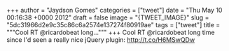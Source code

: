 
+++
author = "Jaydson Gomes"
categories = ["tweet"]
date = "Thu May 10 00:16:38 +0000 2012"
draft = false
image = "{TWEET_IMAGE}"
slug = "5dc31966d2e9c35c86c6a2574e137274f80919ae"
tags = ["tweet"]
title = """Cool RT @ricardobeat long..."""
+++
Cool RT @ricardobeat long time since I'd seen a really nice jQuery plugin: http://t.co/H6MSwQDw
